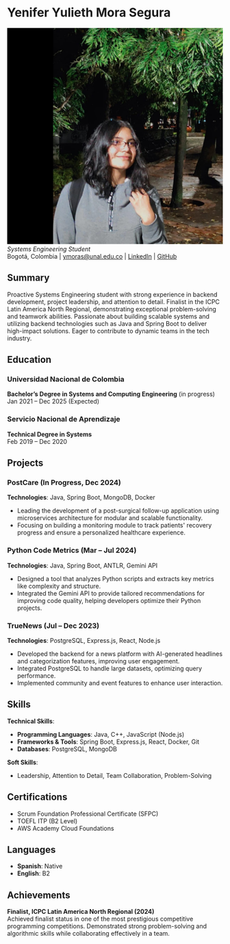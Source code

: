 # Yenifer Yulieth Mora Segura

![Profile Image](assets/img/profile.jpg)  
*Systems Engineering Student*  
Bogotá, Colombia | [ymoras@unal.edu.co](mailto:ymoras@unal.edu.co) | [LinkedIn](https://www.linkedin.com/in/ymoras/) | [GitHub](https://github.com/ymoras)

## Summary

Proactive Systems Engineering student with strong experience in backend development, project leadership, and attention to detail. Finalist in the ICPC Latin America North Regional, demonstrating exceptional problem-solving and teamwork abilities. Passionate about building scalable systems and utilizing backend technologies such as Java and Spring Boot to deliver high-impact solutions. Eager to contribute to dynamic teams in the tech industry.

## Education

### Universidad Nacional de Colombia
**Bachelor’s Degree in Systems and Computing Engineering** (in progress)  
Jan 2021 – Dec 2025 (Expected)

### Servicio Nacional de Aprendizaje
**Technical Degree in Systems**  
Feb 2019 – Dec 2020

## Projects

### PostCare (In Progress, Dec 2024)  
**Technologies**: Java, Spring Boot, MongoDB, Docker  
- Leading the development of a post-surgical follow-up application using microservices architecture for modular and scalable functionality.
- Focusing on building a monitoring module to track patients' recovery progress and ensure a personalized healthcare experience.

### Python Code Metrics (Mar – Jul 2024)  
**Technologies**: Java, Spring Boot, ANTLR, Gemini API  
- Designed a tool that analyzes Python scripts and extracts key metrics like complexity and structure.
- Integrated the Gemini API to provide tailored recommendations for improving code quality, helping developers optimize their Python projects.

### TrueNews (Jul – Dec 2023)  
**Technologies**: PostgreSQL, Express.js, React, Node.js  
- Developed the backend for a news platform with AI-generated headlines and categorization features, improving user engagement.
- Integrated PostgreSQL to handle large datasets, optimizing query performance.
- Implemented community and event features to enhance user interaction.

## Skills

**Technical Skills**:  
- **Programming Languages**: Java, C++, JavaScript (Node.js)  
- **Frameworks & Tools**: Spring Boot, Express.js, React, Docker, Git  
- **Databases**: PostgreSQL, MongoDB

**Soft Skills**:  
- Leadership, Attention to Detail, Team Collaboration, Problem-Solving

## Certifications
- Scrum Foundation Professional Certificate (SFPC)
- TOEFL ITP (B2 Level)
- AWS Academy Cloud Foundations

## Languages
- **Spanish**: Native
- **English**: B2

## Achievements
**Finalist, ICPC Latin America North Regional (2024)**  
Achieved finalist status in one of the most prestigious competitive programming competitions. Demonstrated strong problem-solving and algorithmic skills while collaborating effectively in a team.
